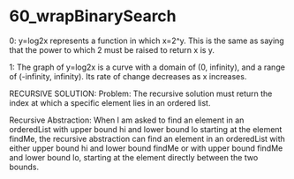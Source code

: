# 60_wrapBinarySearch

0: y=log2x represents a function in which x=2^y. This is the same as saying that the power to which
2 must be raised to return x is y.

1: The graph of y=log2x is a curve with a domain of (0, infinity), and a range of (-infinity, infinity). Its rate of change decreases as x increases.


RECURSIVE SOLUTION:
Problem: The recursive solution must return the index at which a specific element lies in an ordered list.

Recursive Abstraction: When I am asked to find an element in an orderedList with upper bound hi and lower bound lo starting at the element findMe, the recursive abstraction can find an element in an orderedList with either upper bound hi and lower bound findMe or with upper bound findMe and lower bound lo, starting at the element directly between the two bounds.
